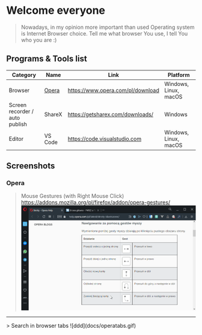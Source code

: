 # Welcome everyone
> Nowadays, in my opinion more important than used Operating system is Internet Browser choice. Tell me what browser You use, I tell You who you are :)

## Programs & Tools list
| Category                      | Name    | Link                                                       | Platform              |
|-------------------------------|---------|------------------------------------------------------------|-----------------------|
| Browser                       | [Opera](#opera)   | https://www.opera.com/pl/download | Windows, Linux, macOS |
| Screen recorder / auto publish | ShareX  | https://getsharex.com/downloads/                           | Windows               |
| Editor                        | VS Code | https://code.visualstudio.com                              | Windows, Linux, macOS |

## Screenshots
### Opera

> Mouse Gestures (with Right Mouse Click) 
> https://addons.mozilla.org/pl/firefox/addon/opera-gestures/
![ddd](docs/operaclose.gif)
<hr>
> Search in browser tabs
![ddd](docs/operatabs.gif)
